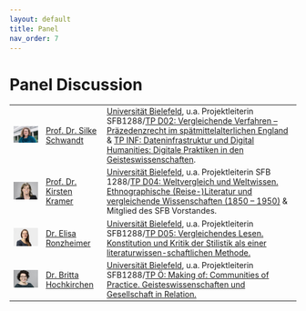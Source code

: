 ```yaml
---
layout: default
title: Panel
nav_order: 7
---
```


# Panel Discussion

|  |  |  |
|-----|-------|--------------|
| <img src="/images/ppl/silkeSchwandt.jpg" width="350"> | [Prof. Dr. Silke Schwandt](https://digital-history.uni-bielefeld.de/silke-schwandt/) | [Universität Bielefeld](https://uni-bielefeld.de), u.a. Projektleiterin SFB1288/[TP D02: Vergleichende Verfahren – Präzedenzrecht im spätmittelalterlichen England](https://www.uni-bielefeld.de/sfb/sfb1288/projektbereiche/d02/) & [TP INF: Dateninfrastruktur und Digital Humanities: Digitale Praktiken in den Geisteswissenschaften](https://www.uni-bielefeld.de/sfb/sfb1288/projektbereiche/inf/). |
| <img src="/images/ppl/kirstenKramer.jpg" width="350">  | [Prof. Dr. Kirsten Kramer](https://www.uni-bielefeld.de/fakultaeten/linguistik-literaturwissenschaft/personen/kirsten-kramer/) | [Universität Bielefeld](https://uni-bielefeld.de), u.a. Projektleiterin SFB 1288/[TP D04: Weltvergleich und Weltwissen. Ethnographische (Reise-)Literatur und vergleichende Wissenschaften (1850 – 1950)](https://www.uni-bielefeld.de/sfb/sfb1288/projektbereiche/d04/) & Mitglied des SFB Vorstandes. |
| <img src="/images/ppl/elizaRonzheimer.jpg" width="350">  | [Dr. Elisa Ronzheimer](https://ekvv.uni-bielefeld.de/pers_publ/publ/PersonDetail.jsp?personId=141525834) | [Universität Bielefeld](https://uni-bielefeld.de), u.a. Projektleiterin SFB1288/[TP D05: Vergleichendes Lesen. Konstitution und Kritik der Stilistik als einer literaturwissen-schaftlichen Methode.](https://www.uni-bielefeld.de/sfb/sfb1288/projektbereiche/d05/) |
| <img src="/images/ppl/brittaHochkirchen.jpg" width="350">  | [Dr. Britta Hochkirchen](http://wwwhomes.uni-bielefeld.de/bhochkirchen/) | [Universität Bielefeld](https://uni-bielefeld.de), u.a. Projektleiterin SFB1288/[TP Ö: Making of: Communities of Practice. Geisteswissenschaften und Gesellschaft in Relation.](https://www.uni-bielefeld.de/sfb/sfb1288/projektbereiche/o/) |
